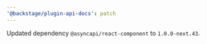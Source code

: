 ```yaml
---
'@backstage/plugin-api-docs': patch
---
```


Updated dependency `@asyncapi/react-component` to `1.0.0-next.43`.
